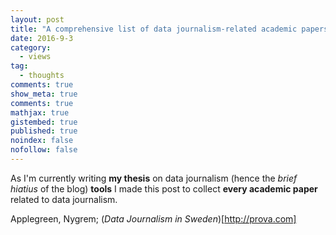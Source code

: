 ```yaml
---
layout: post
title: "A comprehensive list of data journalism-related academic papers"
date: 2016-9-3
category:
  - views
tag:
  - thoughts
comments: true
show_meta: true
comments: true
mathjax: true
gistembed: true
published: true
noindex: false
nofollow: false
---
```


As I'm currently writing **my thesis** on data journalism (hence the *brief hiatius* of the blog) **tools** I made this post to collect **every academic paper** related to data journalism.

<!--more-->

Applegreen, Nygrem; (*Data Journalism in Sweden*)[http://prova.com]
